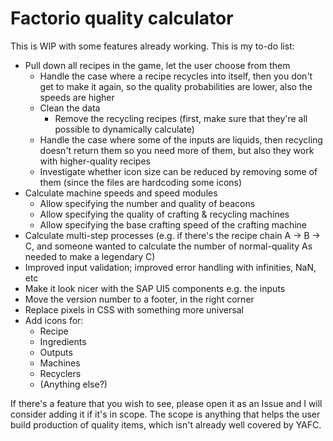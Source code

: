 # Factorio quality calculator

This is WIP with some features already working. This is my to-do list:

- Pull down all recipes in the game, let the user choose from them
	- Handle the case where a recipe recycles into itself, then you don't get to make it again, so the quality probabilities are lower, also the speeds are higher
	- Clean the data
		- Remove the recycling recipes (first, make sure that they're all possible to dynamically calculate)
	- Handle the case where some of the inputs are liquids, then recycling doesn't return them so you need more of them, but also they work with higher-quality recipes
	- Investigate whether icon size can be reduced by removing some of them (since the files are hardcoding some icons)
- Calculate machine speeds and speed modules
	- Allow specifying the number and quality of beacons
	- Allow specifying the quality of crafting & recycling machines
	- Allow specifying the base crafting speed of the crafting machine
- Calculate multi-step processes (e.g. if there's the recipe chain A -> B -> C, and someone wanted to calculate the number of normal-quality As needed to make a legendary C)
- Improved input validation; improved error handling with infinities, NaN, etc
- Make it look nicer with the SAP UI5 components e.g. the inputs
- Move the version number to a footer, in the right corner
- Replace pixels in CSS with something more universal
- Add icons for:
	- Recipe
	- Ingredients
	- Outputs
	- Machines
	- Recyclers
	- (Anything else?)

If there's a feature that you wish to see, please open it as an Issue and I will consider adding it if it's in scope. The scope is anything that helps the user build production of quality items, which isn't already well covered by YAFC.
